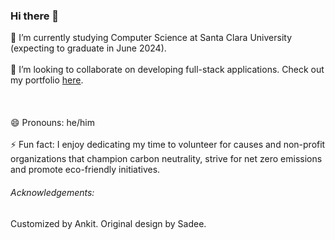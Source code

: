 ### Hi there 👋

<!--
**ankitdani/ankitdani** is a ✨ _special_ ✨ repository because its `README.md` (this file) appears on your GitHub profile.

Here are some ideas to get you started:

- 🔭 I’m currently working on ...
- 🌱 I’m currently learning ...
- 👯 I’m looking to collaborate on ...
- 🤔 I’m looking for help with ...
- 💬 Ask me about ...
- 📫 How to reach me: ...
- 😄 Pronouns: ...
- ⚡ Fun fact: ...
-->

🔭 I’m currently studying Computer Science at Santa Clara University (expecting to graduate in June 2024). 
<br>
<br>
👯 I’m looking to collaborate on developing full-stack applications. Check out my portfolio [here](https://ankitdani.github.io/).
<br>
<br>
<br>
<br>
😄 Pronouns: he/him
<br>
<br>
⚡ Fun fact: I enjoy dedicating my time to volunteer for causes and non-profit organizations that champion carbon neutrality, strive for net zero emissions and promote eco-friendly initiatives.

###### Acknowledgements:
Customized by Ankit. Original design by Sadee.
